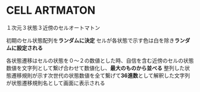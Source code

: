 # CELL ARTMATON

１次元３状態３近傍のセルオートマトン

初期のセル状態配列を**ランダムに決定**
セルが各状態で示す色は白を除き**ランダムに設定される**

各状態遷移はセルの状態を０〜２の数値とした時、自信を含む近傍のセルの状態数値を文字列として繋げ合わせて数値化し、**最大のものから並べる**
整列した状態遷移規則が示す次世代の状態数値を全て繋げて**36進数**として解釈した文字列が状態遷移規則名として画面に表示される

